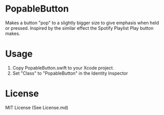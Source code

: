 # PopableButton
Makes a button "pop" to a slightly bigger size to give emphasis when held or pressed. Inspired by the similar effect the Spotify Playlist Play button makes.

# Usage
1. Copy PopableButton.swift to your Xcode project.
2. Set "Class" to "PopableButton" in the Identity Inspector

# License
MIT License (See License.md)
